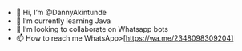 - 👋 Hi, I’m @DannyAkintunde
- 🌱 I’m currently learning Java
- 💞️ I’m looking to collaborate on Whatsapp bots
- 📫 How to reach me WhatsApp>[https://wa.me/2348098309204]

<!---
DannyAkintunde/DannyAkintunde is a ✨ special ✨ repository because its `README.md` (this file) appears on your GitHub profile.
You can click the Preview link to take a look at your changes.
--->
